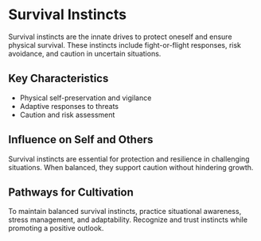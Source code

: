 # Survival Instincts

Survival instincts are the innate drives to protect oneself and ensure physical survival. These instincts include fight-or-flight responses, risk avoidance, and caution in uncertain situations.

## Key Characteristics

- Physical self-preservation and vigilance
- Adaptive responses to threats
- Caution and risk assessment

## Influence on Self and Others

Survival instincts are essential for protection and resilience in challenging situations. When balanced, they support caution without hindering growth.

## Pathways for Cultivation

To maintain balanced survival instincts, practice situational awareness, stress management, and adaptability. Recognize and trust instincts while promoting a positive outlook.
